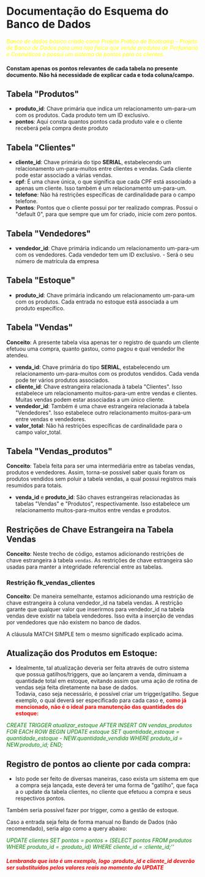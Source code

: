 # Documentação do Esquema do Banco de Dados

 *<span style="color:yellow">Banco de dados básico criado como Projeto Prático de Bootcamp - Projeto de Banco de Dados para uma loja física que vende produtos de Perfumaria e Cosméticos e possui um sistema de pontos para os clientes.*

#### Constam apenas os pontos relevantes de cada tabela no presente documento. Não há necessidade de explicar cada e toda coluna/campo.
## Tabela "Produtos"

- **produto_id**: Chave primária que indica um relacionamento um-para-um com os produtos. Cada produto tem um ID exclusivo.
- **pontos**: Aqui consta quantos pontos cada produto vale e o cliente receberá pela compra deste produto

## Tabela "Clientes"

- **cliente_id**: Chave primária do tipo **SERIAL**, estabelecendo um relacionamento um-para-muitos entre clientes e vendas. Cada cliente pode estar associado a várias vendas.
- **cpf**: É uma chave única, o que significa que cada CPF está associado a apenas um cliente. Isso também é um relacionamento um-para-um.
- **telefone**: Não há restrições específicas de cardinalidade para o campo telefone.
- **Pontos**: Pontos que o cliente possui por ter realizado compras. Possui o "default 0", para que sempre que um for criado, inicie com zero pontos.

## Tabela "Vendedores"

- **vendedor_id**: Chave primária indicando um relacionamento um-para-um com os vendedores. Cada vendedor tem um ID exclusivo. - Será o seu número de matrícula da empresa

## Tabela "Estoque"

- **produto_id**: Chave primária indicando um relacionamento um-para-um com os produtos. Cada entrada no estoque está associada a um produto específico.

## Tabela "Vendas"

**Conceito**: A presente tabela visa apenas ter o registro de quando um cliente efetuou uma compra, quanto gastou, como pagou e qual vendedor lhe atendeu.
- **venda_id**: Chave primária do tipo **SERIAL**, estabelecendo um relacionamento um-para-muitos com os produtos vendidos. Cada venda pode ter vários produtos associados.
- **cliente_id**: Chave estrangeira relacionada à tabela "Clientes". Isso estabelece um relacionamento muitos-para-um entre vendas e clientes. Muitas vendas podem estar associadas a um único cliente.
- **vendedor_id**: Também é uma chave estrangeira relacionada à tabela "Vendedores". Isso estabelece outro relacionamento muitos-para-um entre vendas e vendedores.
- **valor_total**: Não há restrições específicas de cardinalidade para o campo valor_total.

## Tabela "Vendas_produtos"

**Conceito**: Tabela feita para ser uma intermediária entre as tabelas vendas, produtos e vendedores.  Assim, torna-se possível saber quais foram os produtos vendidos sem poluir a tabela vendas, a qual possui registros mais resumidos para totais.
- **venda_id** e **produto_id**: São chaves estrangeiras relacionadas às tabelas "Vendas" e "Produtos", respectivamente. Isso estabelece um relacionamento muitos-para-muitos entre vendas e produtos.


## Restrições de Chave Estrangeira na Tabela Vendas

**Conceito**: Neste trecho de código, estamos adicionando restrições de chave estrangeira à tabela `vendas`. As restrições de chave estrangeira são usadas para manter a integridade referencial entre as tabelas.

### Restrição fk_vendas_clientes

**Conceito**: De maneira semelhante, estamos adicionando uma restrição de chave estrangeira à coluna vendedor_id na tabela vendas. A restrição garante que qualquer valor que inserirmos para vendedor_id na tabela vendas deve existir na tabela vendedores. Isso evita a inserção de vendas por vendedores que não existem no banco de dados.

A cláusula MATCH SIMPLE tem o mesmo significado explicado acima.

## Atualização dos Produtos em Estoque:
- Idealmente, tal atualização deveria ser feita através de outro sistema que possua gatilhos/triggers, que ao lançarem a venda, diminuam a quantidade total em estoque, evitando assim que uma ação de rotina de vendas seja feita diretamente na base de dados.  
Todavia, caso seja necessário, é possível criar um trigger/gatilho. Segue exemplo, o qual deverá ser especificado para cada caso e, <span style="color:red"> **como já mencionado, não é o ideal para manutenção das quantidades do estoque:**

*<span style="color:green">CREATE TRIGGER atualizar_estoque
AFTER INSERT ON vendas_produtos
FOR EACH ROW
BEGIN
    UPDATE estoque
    SET quantidade_estoque = quantidade_estoque - NEW.quantidade_vendida
    WHERE produto_id = NEW.produto_id;
END;*


## Registro de pontos ao cliente por cada compra:
- Isto pode ser feito de diversas maneiras, caso exista um sistema em que a compra seja lançada, este deverá ter uma forma de "gatilho", que faça a o update da tabela clientes, no cliente que efetuou a compra e seus respectivos pontos.

Também seria possível fazer por trigger, como a gestão de estoque.

Caso a entrada seja feita de forma manual no Bando de Dados (não recomendado), seria algo como a query abaixo:

*<span style="color:green">UPDATE clientes
SET pontos = pontos + (SELECT pontos FROM produtos WHERE produto_id = :produto_id)
WHERE cliente_id = :cliente_id;''*
#### *<span style="color:red"> Lembrando que isto é um exemplo, logo :produto_id e cliente_id deverão ser substituídos pelos valores reais no momento do UPDATE*